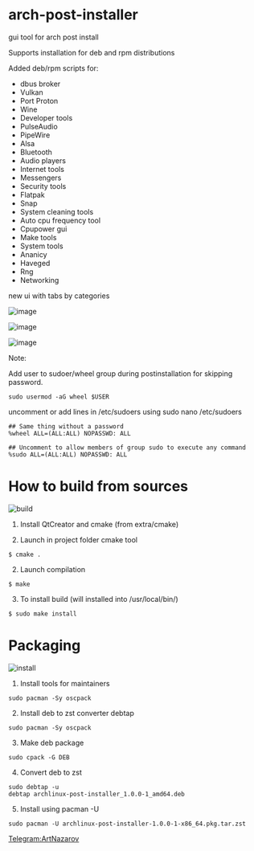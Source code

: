 # arch-post-installer
gui tool for arch post install

Supports installation for deb and rpm distributions

Added deb/rpm scripts for:

- dbus broker
- Vulkan
- Port Proton
- Wine
- Developer tools
- PulseAudio
- PipeWire
- Alsa
- Bluetooth
- Audio players
- Internet tools
- Messengers
- Security tools
- Flatpak
- Snap
- System cleaning tools
- Auto cpu frequency tool
- Cpupower gui
- Make tools
- System tools
- Ananicy
- Haveged
- Rng
- Networking

new ui with tabs by categories 

![image](https://drive.google.com/uc?export=view&id=1vQ_zDkDlwFfrtRrmsdF9ZB8GzGp6ndN_)

![image](https://drive.google.com/uc?export=view&id=1yjQfSxm5H00DjZS6cUXVAYd9LX67ev-J)
 
![image](https://drive.google.com/uc?export=view&id=1LyGRqYd3rr_kMlznW2gQ35bK-nZ2kKTU)

Note:

Add user to sudoer/wheel group during postinstallation for skipping password.

```
sudo usermod -aG wheel $USER
```

uncomment or add lines in /etc/sudoers using sudo nano /etc/sudoers

```
## Same thing without a password
%wheel ALL=(ALL:ALL) NOPASSWD: ALL

## Uncomment to allow members of group sudo to execute any command
%sudo ALL=(ALL:ALL) NOPASSWD: ALL
```

How to build from sources
==

![build](https://drive.google.com/uc?export=view&id=1qY9R2Gce6nPiEzKV_XZiC_Y9V0wCQ4JO)


1. Install QtCreator and cmake (from extra/cmake)

2. Launch in project folder cmake tool

```
$ cmake .
```

2. Launch compilation

```
$ make
```

3. To install build (will installed into /usr/local/bin/)

```
$ sudo make install
```

Packaging
===

![install](https://drive.google.com/uc?export=view&id=1MeaFS8LCHplIRSxyWENyq4FNv6rcw2vC)

1. Install tools for maintainers
```
sudo pacman -Sy oscpack
```

2. Install deb to zst converter debtap

```
sudo pacman -Sy oscpack
```

3. Make deb package

```
sudo cpack -G DEB
```

4. Convert deb to zst

```
sudo debtap -u
debtap archlinux-post-installer_1.0.0-1_amd64.deb
```

5. Install using pacman -U
```
sudo pacman -U archlinux-post-installer-1.0.0-1-x86_64.pkg.tar.zst
```

[Telegram:ArtNazarov](https://telegram.me/ArtNazarov)
